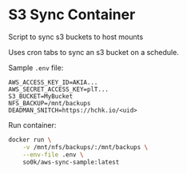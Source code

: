 # S3 Sync Container

Script to sync s3 buckets to host mounts

Uses cron tabs to sync an s3 bucket on a schedule.

Sample `.env` file:
```
AWS_ACCESS_KEY_ID=AKIA...
AWS_SECRET_ACCESS_KEY=plT...
S3_BUCKET=MyBucket
NFS_BACKUP=/mnt/backups
DEADMAN_SNITCH=https://hchk.io/<uid>
```

Run container:
```bash
docker run \
    -v /mnt/nfs/backups/:/mnt/backups \
    --env-file .env \
    so0k/aws-sync-sample:latest
```